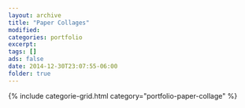 ```yaml
---
layout: archive
title: "Paper Collages"
modified:
categories: portfolio
excerpt:
tags: []
ads: false
date: 2014-12-30T23:07:55-06:00
folder: true
---
```


<div class="tiles">
{% include categorie-grid.html category="portfolio-paper-collage" %}
</div>
